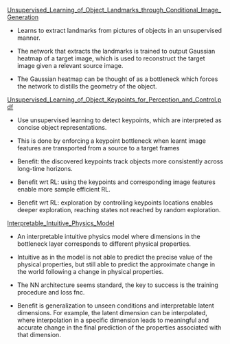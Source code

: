 [Unsupervised_Learning_of_Object_Landmarks_through_Conditional_Image_Generation](Unsupervised_Learning_of_Object_Landmarks_through_Conditional_Image_Generation.pdf)

- Learns to extract landmarks from pictures of objects in an unsupervised manner.

- The network that extracts the landmarks is trained to output Gaussian heatmap
of a target image, which
is used to reconstruct the target image given a relevant source image.

- The Gaussian heatmap can be thought of as a bottleneck which forces the network
to distills the geometry of the object.

[Unsupervised_Learning_of_Object_Keypoints_for_Perception_and_Control.pdf](Unsupervised_Learning_of_Object_Keypoints_for_Perception_and_Control.pdf)

- Use unsupervised learning to detect keypoints, which are interpreted as concise object representations.

- This is done by enforcing a keypoint bottleneck when learnt image features are transported from a source to a target frames

- Benefit: the discovered keypoints track objects more consistently across long-time horizons.

- Benefit wrt RL: using the keypoints and corresponding image features enable more sample efficient RL.

- Benefit wrt RL: exploration by controlling keypoints locations enables deeper exploration, reaching states not reached by random exploration.

[Interpretable_Intuitive_Physics_Model](Interpretable_Intuitive_Physics_Model.pdf)

- An interpretable intuitive physics model where dimensions in the bottleneck layer corresponds to different physical properties.

- Intuitive as in the model is not able to predict the precise value of the physical properties, but still able to predict the approximate change in the world following a change in physical properties.

- The NN architecture seems standard, the key to success is the training procedure and loss fnc.

- Benefit is generalization to unseen conditions and interpretable latent dimensions. For example, the latent dimension can be interpolated, where interpolation in a specific dimension leads to meaningful and accurate change in the final prediction of the properties associated with that dimension.
